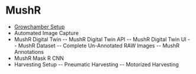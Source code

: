# MushR

- [Growchamber Setup](growchamber-setup/README.md)
- Automated Image Capture
- MushR Digital Twin
-- MushR Digital Twin API
-- MushR Digital Twin UI
-- MushR Dataset
-- Complete Un-Annotated RAW Images
-- MushR Annotations
- MushR Mask R CNN
- Harvesting Setup
-- Pneumatic Harvesting
-- Motorized Harvesting 
